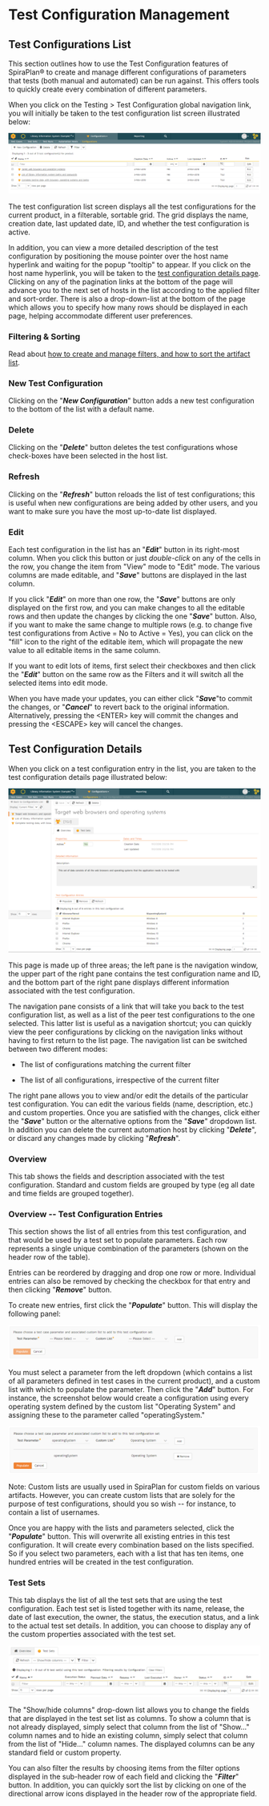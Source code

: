 # Test Configuration Management

## Test Configurations List

This section outlines how to use the Test Configuration features of SpiraPlan® to create and manage different configurations of parameters that tests (both manual and automated) can be run against. This offers tools to quickly create every combination of different parameters.

When you click on the Testing \> Test Configuration global navigation link, you will initially be taken to the test configuration list screen illustrated below:

![](img/Test_Case_Management_233.png)

The test configuration list screen displays all the test configurations for the current product, in a filterable, sortable grid. The grid displays the name, creation date, last updated date, ID, and whether the test configuration is active.

In addition, you can view a more detailed description of the test configuration by positioning the mouse pointer over the host name hyperlink and waiting for the popup "tooltip" to appear. If you click on the host name hyperlink, you will be taken to the [test configuration details page](#test-configuration-details). Clicking on any of the pagination links at the bottom of the page will advance you to the next set of hosts in the list according to the applied filter and sort-order. There is also a drop-down-list at the bottom of the page which allows you to specify how many rows should be displayed in each page, helping accommodate different user preferences.


### Filtering & Sorting

Read about [how to create and manage filters, and how to sort the artifact list](Application-Wide.md#filtering).


### New Test Configuration

Clicking on the "***New Configuration***" button adds a new test configuration to the bottom of the list with a default name.


### Delete

Clicking on the "***Delete***" button deletes the test configurations whose check-boxes have been selected in the host list.


### Refresh

Clicking on the "***Refresh***" button reloads the list of test configurations; this is useful when new configurations are being added by other users, and you want to make sure you have the most up-to-date list displayed.


### Edit

Each test configuration in the list has an "***Edit***" button in its right-most column. When you click this button or just
*double-click* on any of the cells in the row, you change the item from "View" mode to "Edit" mode. The various columns are made editable, and "***Save***" buttons are displayed in the last column.

If you click "***Edit***" on more than one row, the "***Save***" buttons are only displayed on the first row, and you can make changes to all the editable rows and then update the changes by clicking the one "***Save***" button. Also, if you want to make the same change to multiple rows (e.g. to change five test configurations from Active = No to Active = Yes), you can click on the "fill" icon to the right of the editable item, which will propagate the new value to all editable items in the same column.

If you want to edit lots of items, first select their checkboxes and then click the "***Edit***" button on the same row as the Filters and it will switch all the selected items into edit mode.

When you have made your updates, you can either click "***Save***"to commit the changes, or "***Cancel***" to revert back to the original information. Alternatively, pressing the <ENTER\> key will commit the changes and pressing the <ESCAPE\> key will cancel the changes.


## Test Configuration Details

When you click on a test configuration entry in the list, you are taken to the test configuration details page illustrated below:

![](img/Test_Case_Management_234.png)

This page is made up of three areas; the left pane is the navigation window, the upper part of the right pane contains the test configuration name and ID, and the bottom part of the right pane displays different information associated with the test configuration.

The navigation pane consists of a link that will take you back to the test configuration list, as well as a list of the peer test configurations to the one selected. This latter list is useful as a navigation shortcut; you can quickly view the peer configurations by clicking on the navigation links without having to first return to the list page. The navigation list can be switched between two different modes:

-   The list of configurations matching the current filter

-   The list of all configurations, irrespective of the current filter

The right pane allows you to view and/or edit the details of the particular test configuration. You can edit the various fields (name, description, etc.) and custom properties. Once you are satisfied with the changes, click either the "***Save***" button or the alternative options from the "***Save***" dropdown list. In addition you can delete the current automation host by clicking "***Delete***", or discard any changes made by clicking "***Refresh***".


### Overview

This tab shows the fields and description associated with the test configuration. Standard and custom fields are grouped by type (eg all date and time fields are grouped together).


### Overview -- Test Configuration Entries

This section shows the list of all entries from this test configuration, and that would be used by a test set to populate parameters. Each row represents a single unique combination of the parameters (shown on the header row of the table).

Entries can be reordered by dragging and drop one row or more. Individual entries can also be removed by checking the checkbox for that entry and then clicking "***Remove***" button.

To create new entries, first click the "***Populate***" button. This will display the following panel:

![](img/Test_Case_Management_235.png)

You must select a parameter from the left dropdown (which contains a list of all parameters defined in test cases in the current product), and a custom list with which to populate the parameter. Then click the "***Add***" button. For instance, the screenshot below would create a configuration using every operating system defined by the custom list "Operating System" and assigning these to the parameter called "operatingSystem."

![](img/Test_Case_Management_236.png)

Note: Custom lists are usually used in SpiraPlan for custom fields on various artifacts. However, you can create custom lists that are solely for the purpose of test configurations, should you so wish -- for instance, to contain a list of usernames.

Once you are happy with the lists and parameters selected, click the "***Populate***" button. This will overwrite all existing entries in this test configuration. It will create every combination based on the lists specified. So if you select two parameters, each with a list that has ten items, one hundred entries will be created in the test configuration.


### Test Sets

This tab displays the list of all the test sets that are using the test configuration. Each test set is listed together with its name, release, the date of last execution, the owner, the status, the execution status, and a link to the actual test set details. In addition, you can choose to display any of the custom properties associated with the test set.

![](img/Test_Case_Management_237.png)

The "Show/hide columns" drop-down list allows you to change the fields that are displayed in the test set list as columns. To show a column that is not already displayed, simply select that column from the list of "Show..." column names and to hide an existing column, simply select that column from the list of "Hide..." column names. The displayed columns can be any standard field or custom property.

You can also filter the results by choosing items from the filter options displayed in the sub-header row of each field and clicking the "***Filter***" button. In addition, you can quickly sort the list by clicking on one of the directional arrow icons displayed in the header row of the appropriate field.